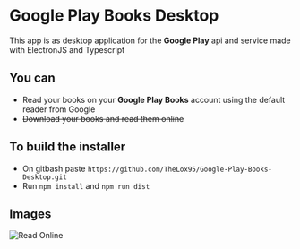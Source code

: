 # Google Play Books Desktop

This app is as desktop application for the **Google Play** api and service made with ElectronJS and Typescript

## You can

- Read your books on your **Google Play Books** account using the default reader from Google
- ~~Download your books and read them online~~

## To build the installer
- On gitbash paste `https://github.com/TheLox95/Google-Play-Books-Desktop.git`
- Run `npm install` and `npm run dist`

## Images

![Read Online](https://i.imgur.com/TwmwOou.png)

